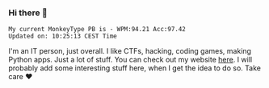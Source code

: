 ### Hi there 👋
<!-- PB START -->
```
My current MonkeyType PB is - WPM:94.21 Acc:97.42
Updated on: 10:25:13 CEST Time
```
<!-- PB END -->
I'm an IT person, just overall. I like CTFs, hacking, coding games, making Python apps. Just a lot of stuff.
You can check out my website [here](https://skill3472.github.io/).
I will probably add some interesting stuff here, when I get the idea to do so. Take care ❤️
